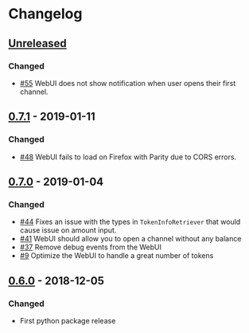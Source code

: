 # Changelog

## [Unreleased]
### Changed
- [#55] WebUI does not show notification when user opens their first channel.

## [0.7.1] - 2019-01-11
### Changed
- [#48] WebUI fails to load on Firefox with Parity due to CORS errors.

## [0.7.0] - 2019-01-04
### Changed
- [#44] Fixes an issue with the types in `TokenInfoRetriever` that would cause issue on amount input.
- [#41] WebUI should allow you to open a channel without any balance
- [#37] Remove debug events from the WebUI
- [#9] Optimize the WebUI to handle a great number of tokens

## [0.6.0] - 2018-12-05
### Changed
- First python package release

[Unreleased]: https://github.com/raiden-network/webui/compare/v0.7.1...HEAD
[0.7.1]: https://github.com/raiden-network/webui/compare/v0.7.0...v0.7.1
[0.7.0]: https://github.com/raiden-network/webui/compare/v0.6.0...v0.7.0
[0.6.0]: https://github.com/raiden-network/webui/releases/tag/v0.6.0

[#55]: https://github.com/raiden-network/webui/issues/55
[#48]: https://github.com/raiden-network/webui/issues/48
[#44]: https://github.com/raiden-network/webui/issues/44
[#41]: https://github.com/raiden-network/webui/issues/41
[#37]: https://github.com/raiden-network/webui/issues/37
[#9]: https://github.com/raiden-network/webui/issues/9
